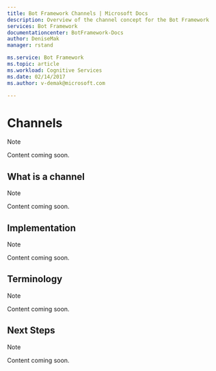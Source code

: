 ```yaml
---
title: Bot Framework Channels | Microsoft Docs
description: Overview of the channel concept for the Bot Framework
services: Bot Framework
documentationcenter: BotFramework-Docs
author: DeniseMak
manager: rstand

ms.service: Bot Framework
ms.topic: article
ms.workload: Cognitive Services
ms.date: 02/14/2017
ms.author: v-demak@microsoft.com

---
```

# Channels
> [!NOTE]
> Content coming soon. 

## What is a channel
> [!NOTE]
> Content coming soon. 

## Implementation
> [!NOTE]
> Content coming soon. 

## Terminology
> [!NOTE]
> Content coming soon. 

## Next Steps
> [!NOTE]
> Content coming soon. 

